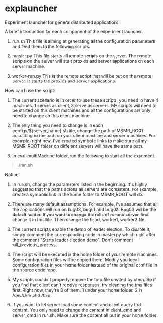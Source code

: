 # explauncher
Experiment launcher for general distributed applications

A brief introduction for each component of the experiment launcher.

1. run.sh
This file is aiming at generating all the configuration parameters and
feed them to the following scripts.

2. master.py
This file starts all remote scripts on the server. The remote scripts
on the server will start proxies and server applications on each server 
machine.

3. worker-run.py
This is the remote script that will be put on the remote server. 
It starts the proxies and server applications. 

How can I use the script:

1. The current scenario is in order to use these scripts, you need to have 4
machines. 1 serves as client, 3 serve as servers. My scripts will need to be
started on this client machines and all the configurations are only need to 
change on this client machine.

2. The only thing you need to change is in each configs/${server_name}.sh file, 
change the path of MSMR_ROOT according to the path on your client machine and 
server machines.
For example, right now, I've created symbolic links to make sure all my MSMR_ROOT
folder on different servers will have the same path. 

3. In eval-multiMachine folder, run the following to start all the expriment.
> ./run.sh


Notice:

1. In run.sh, change the parameters listed in the beginning. It's highly
suggested that the paths across all servers are consistent. For example,
create a symbolic link in the home folder to MSMR_ROOT will do.

2. There are many default assumptions. For example, I've assumed that all the
applications will run on bug03, bug01 and bug02. Bug03 will be the default
leader. If you want to change the rolls of remote server, first change it in hostfile.
Then change the head, worker1, worker2 file.

3. The current scripts enable the demo of leader election. To disable it, simply
comment the corresponding code in master.py which right after the comment "Starts
leader election demo". Don't comment kill_previous_process.

4. The script will be executed in the home folder of your remote machines. Some
configuration files will be copied there. Modify you local configuration files
in your home folder instead of the original conf file in the source code repo.

5. My scripts couldn't properly remove the tmp file created by xtern. So if you
find that client can't receive responses, try cleaning the tmp files first.
Right now, they're 3 of them. 1 under your home folder. 2 in /dev/shm ahd /tmp.

6. If you want to let server load some content and client query that content. You
only need to change the content in client_cmd and server_cmd in run.sh. Make
sure the content all put in your home folder.

